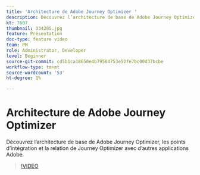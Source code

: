 ```yaml
---
title: 'Architecture de Adobe Journey Optimizer '
description: Découvrez l’architecture de base de Adobe Journey Optimizer, les points d’intégration et la relation de Journey Optimizer avec d’autres applications Adobe.
kt: 7607
thumbnail: 334205.jpg
feature: Présentation
doc-type: feature video
team: PM
role: Administrator, Developer
level: Beginner
source-git-commit: cd5b1ca18650e4b79564753e52fe7bc00d37bcbe
workflow-type: tm+mt
source-wordcount: '53'
ht-degree: 1%

---
```



# Architecture de Adobe Journey Optimizer

Découvrez l’architecture de base de Adobe Journey Optimizer, les points d’intégration et la relation de Journey Optimizer avec d’autres applications Adobe.

>[!VIDEO](https://video.tv.adobe.com/v/333205?quality=12)

